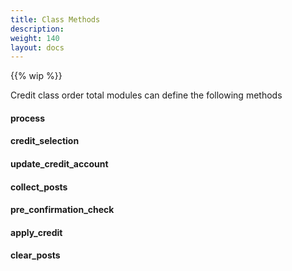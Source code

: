 ```yaml
---
title: Class Methods
description: 
weight: 140
layout: docs
---
```


{{% wip %}}

Credit class order total modules can define the following methods

#### process 

#### credit_selection

#### update_credit_account

#### collect_posts

#### pre_confirmation_check

#### apply_credit

#### clear_posts
